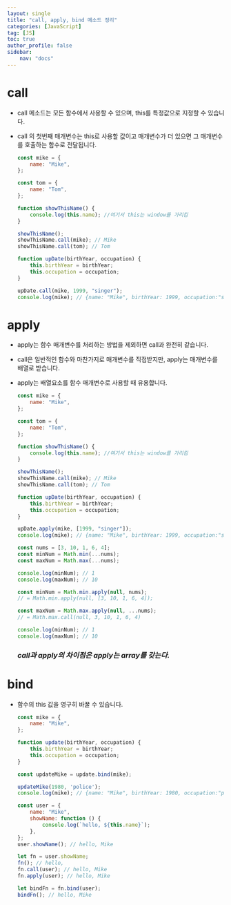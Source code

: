 ```yaml
---
layout: single
title: "call, apply, bind 메소드 정리"
categories: [JavaScript]
tag: [JS]
toc: true
author_profile: false
sidebar:
    nav: "docs"
---
```


# call

- call 메소드는 모든 함수에서 사용할 수 있으며, this를 특정값으로 지정할 수 있습니다.

- call 의 첫번째 매개변수는 this로 사용할 값이고 매개변수가 더 있으면 그 매개변수를 호출하는 함수로 전달됩니다.

  ```js
  const mike = {
      name: "Mike",
  };
  
  const tom = {
      name: "Tom",
  };
  
  function showThisName() {
      console.log(this.name); //여기서 this는 window를 가리킴
  }
  
  showThisName();
  showThisName.call(mike); // Mike
  showThisName.call(tom); // Tom
  
  function upDate(birthYear, occupation) {
      this.birthYear = birthYear;
      this.occupation = occupation;
  }
  
  upDate.call(mike, 1999, "singer");
  console.log(mike); // {name: "Mike", birthYear: 1999, occupation:"singer"}
  
  
  ```

  

# apply

- apply는 함수 매개변수를 처리하는 방법을 제외하면 call과 완전히 같습니다.

- call은 일반적인 함수와 마찬가지로 매개변수를 직접받지만, apply는 매개변수를 배열로 받습니다.

- apply는 배열요소를 함수 매개변수로 사용할 때 유용합니다.

  ```js
  const mike = {
      name: "Mike",
  };
  
  const tom = {
      name: "Tom",
  };
  
  function showThisName() {
      console.log(this.name); //여기서 this는 window를 가리킴
  }
  
  showThisName();
  showThisName.call(mike); // Mike
  showThisName.call(tom); // Tom
  
  function upDate(birthYear, occupation) {
      this.birthYear = birthYear;
      this.occupation = occupation;
  }
  
  upDate.apply(mike, [1999, "singer"]);
  console.log(mike); // {name: "Mike", birthYear: 1999, occupation:"singer"}
  ```

  ```js
  const nums = [3, 10, 1, 6, 4];
  const minNum = Math.min(...nums);
  const maxNum = Math.max(...nums);
  
  console.log(minNum); // 1 
  console.log(maxNum); // 10
  
  const minNum = Math.min.apply(null, nums);
  // = Math.min.apply(null, [3, 10, 1, 6, 4]);
  
  const maxNum = Math.max.apply(null, ...nums);
  // = Math.max.call(null, 3, 10, 1, 6, 4)
  
  console.log(minNum); // 1
  console.log(maxNum); // 10
  ```

  ###  *call과 apply의 차이점은 apply는 array를 갖는다.*



# bind

- 함수의 this 값을 영구히 바꿀 수 있습니다.

  ```js
  const mike = {
      name: "Mike",
  };
  
  function update(birthYear, occupation) {
      this.birthYear = birthYear;
      this.occupation = occupation;
  }
  
  const updateMike = update.bind(mike); 
  
  updateMike(1980, 'police');
  console.log(mike); // {name: "Mike", birthYear: 1980, occupation:"police"}
  
  const user = {
      name: "Mike",
      showName: function () {
          console.log(`hello, ${this.name}`);
      },
  };
  user.showName(); // hello, Mike
  
  let fn = user.showName;
  fn(); // hello,
  fn.call(user); // hello, Mike
  fn.apply(user); // hello, Mike
  
  let bindFn = fn.bind(user);
  bindFn(); // hello, Mike
  ```

  
